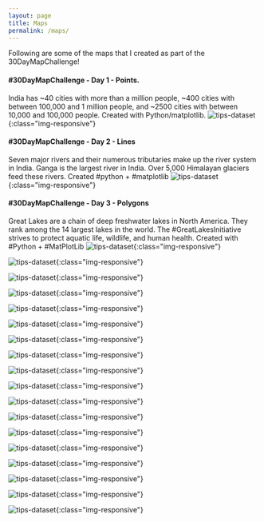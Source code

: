 ```yaml
---
layout: page
title: Maps
permalink: /maps/
---
```


Following are some of the maps that I created as part of the 30DayMapChallenge!

#### #30DayMapChallenge - Day 1 - Points. 
India has ~40 cities with more than a million people, ~400 cities with between 100,000 and 1 million people, and ~2500 cities with between 10,000 and 100,000 people.
Created with Python/matplotlib.
![tips-dataset](/images/maps/01112020.png){:class="img-responsive"} 

#### #30DayMapChallenge - Day 2 - Lines
Seven major rivers and their numerous tributaries make up the river system in India. Ganga is the largest river in India. Over 5,000 Himalayan glaciers feed these rivers.
Created #python + #matplotlib
![tips-dataset](/images/maps/02112020.png){:class="img-responsive"}

#### #30DayMapChallenge - Day 3 - Polygons
Great Lakes are a chain of deep freshwater lakes in North America. They rank among the 14 largest lakes in the world. The #GreatLakesInitiative strives to protect aquatic life, wildlife, and human health.
Created with #Python + #MatPlotLib
![tips-dataset](/images/maps/03112020.png){:class="img-responsive"} 

![tips-dataset](/images/maps/04112020.png){:class="img-responsive"}

![tips-dataset](/images/maps/05112020.png){:class="img-responsive"} 

![tips-dataset](/images/maps/06112020.png){:class="img-responsive"}

![tips-dataset](/images/maps/07112020.png){:class="img-responsive"} 

![tips-dataset](/images/maps/08112020.png){:class="img-responsive"}

![tips-dataset](/images/maps/09112020.png){:class="img-responsive"} 

![tips-dataset](/images/maps/10112020.png){:class="img-responsive"}

![tips-dataset](/images/maps/13112020.png){:class="img-responsive"} 

![tips-dataset](/images/maps/14112020.png){:class="img-responsive"}

![tips-dataset](/images/maps/15112020.png){:class="img-responsive"} 

![tips-dataset](/images/maps/18112020.png){:class="img-responsive"}

![tips-dataset](/images/maps/20112020.png){:class="img-responsive"} 

![tips-dataset](/images/maps/21112020.png){:class="img-responsive"}

![tips-dataset](/images/maps/23112020.png){:class="img-responsive"} 

![tips-dataset](/images/maps/26112020.png){:class="img-responsive"}

![tips-dataset](/images/maps/29112020.png){:class="img-responsive"} 

![tips-dataset](/images/maps/30112020.png){:class="img-responsive"}


